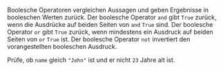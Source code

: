 Boolesche Operatoren vergleichen
Aussagen und geben Ergebnisse in
booleschen Werten zurück.
Der boolesche Operator `and` gibt
`True` zurück, wenn die Ausdrücke
auf beiden Seiten von `and` `True` sind.
Der boolesche Operator `or` gibt
`True` zurück, wenn mindestens ein
Ausdruck auf beiden Seiten von `or`
`True` ist. Der boolesche Operator `not`
invertiert den vorangestellten
booleschen Ausdruck.

Prüfe, ob `name` gleich
`"John"` ist und er nicht
`23` Jahre alt ist.

